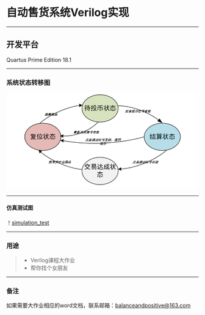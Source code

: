# 自动售货系统Verilog实现

------

## 开发平台

Quartus Prime Edition 18.1

---
### 系统状态转移图

![state-figure](state_figure.PNG)

---
#### 仿真测试图

！[simulation_test](sys_sim_1.png)

---

### 用途

>* Verilog课程大作业
>* 帮你找个女朋友

---

### 备注

如果需要大作业相应的word文档，联系邮箱：balanceandpositive@163.com